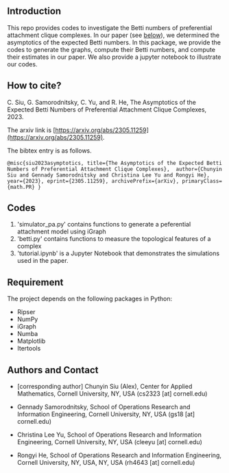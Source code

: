 ## Introduction

This repo provides codes to investigate the Betti numbers of preferential attachment clique complexes. In our paper (see [below](#how-to-cite?)), we determined the asymptotics of the expected Betti numbers. In this package, we provide the codes to generate the graphs, compute their Betti numbers, and compute their estimates in our paper. We also provide a jupyter notebook to illustrate our codes.

## How to cite?

C. Siu, G. Samorodnitsky, C. Yu, and R. He, The Asymptotics of the Expected Betti Numbers of Preferential Attachment Clique Complexes, 2023.

The arxiv link is [https://arxiv.org/abs/2305.11259](https://arxiv.org/abs/2305.11259).

The bibtex entry is as follows.

`@misc{siu2023asymptotics,
      title={The Asymptotics of the Expected Betti Numbers of Preferential Attachment Clique Complexes}, 
      author={Chunyin Siu and Gennady Samorodnitsky and Christina Lee Yu and Rongyi He},
      year={2023},
      eprint={2305.11259},
      archivePrefix={arXiv},
      primaryClass={math.PR}
}`

## Codes
1. 'simulator_pa.py' contains functions to generate a peferential attachment model using iGraph
2. 'betti.py' contains functions to measure the topological features of a complex
3. 'tutorial.ipynb' is a Jupyter Notebook that demonstrates the simulations used in the paper.

## Requirement
The project depends on the following packages in Python:
- Ripser
- NumPy
- iGraph
- Numba
- Matplotlib
- Itertools

## Authors and Contact

* [corresponding author] Chunyin Siu (Alex), Center for Applied Mathematics, Cornell University, NY, USA (cs2323 [at] cornell.edu)

* Gennady Samorodnitsky, School of Operations Research and Information Engineering, Cornell University, NY, USA (gs18 [at] cornell.edu)

* Christina Lee Yu, School of Operations Research and Information Engineering, Cornell University, NY, USA (cleeyu [at] cornell.edu)

* Rongyi He, School of Operations Research and Information Engineering, Cornell University, NY, USA, NY, USA (rh4643 [at] cornell.edu)



